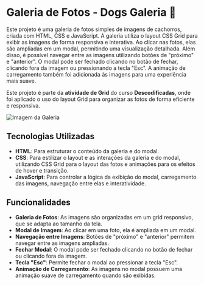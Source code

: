 # Galeria de Fotos - Dogs Galeria 🐾

Este projeto é uma galeria de fotos simples de imagens de cachorros, criada com HTML, CSS e JavaScript. A galeria utiliza o layout CSS Grid para exibir as imagens de forma responsiva e interativa. Ao clicar nas fotos, elas são ampliadas em um modal, permitindo uma visualização detalhada. Além disso, é possível navegar entre as imagens utilizando botões de "próximo" e "anterior". O modal pode ser fechado clicando no botão de fechar, clicando fora da imagem ou pressionando a tecla "Esc". A animação de carregamento também foi adicionada às imagens para uma experiência mais suave.

Este projeto é parte da **atividade de Grid** do curso **Descodificadas**, onde foi aplicado o uso do layout Grid para organizar as fotos de forma eficiente e responsiva.

![Imagem da Galeria](html-css-js/imgs/galeriadogs.png)



## Tecnologias Utilizadas

- **HTML**: Para estruturar o conteúdo da galeria e do modal.
- **CSS**: Para estilizar o layout e as interações da galeria e do modal, utilizando CSS Grid para o layout das fotos e animações para os efeitos de hover e transição.
- **JavaScript**: Para controlar a lógica da exibição do modal, carregamento das imagens, navegação entre elas e interatividade.

## Funcionalidades

- **Galeria de Fotos**: As imagens são organizadas em um grid responsivo, que se adapta ao tamanho da tela.
- **Modal de Imagem**: Ao clicar em uma foto, ela é ampliada em um modal.
- **Navegação entre Imagens**: Botões de "próximo" e "anterior" permitem navegar entre as imagens ampliadas.
- **Fechar Modal**: O modal pode ser fechado clicando no botão de fechar ou clicando fora da imagem.
- **Tecla "Esc"**: Permite fechar o modal ao pressionar a tecla "Esc".
- **Animação de Carregamento**: As imagens no modal possuem uma animação suave de carregamento quando são exibidas.






